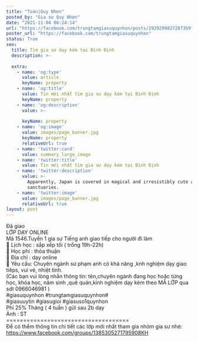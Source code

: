 ```yaml
---
title: "Toán|Quy Nhơn"
posted_by: "Gia sư Quy Nhơn"
date: "2021-11-04 08:24:14"
url: "https://facebook.com/trungtamgiasuquynhon/posts/2929299827287359"
poster_url: "https://facebook.com/trungtamgiasuquynhon"
status: True
seo:
  title: Tìm gia sư dạy kèm tại Bình Định
  description: >-
    
  extra:
    - name: 'og:type'
      value: article
      keyName: property
    - name: 'og:title'
      value: Tin mới nhất tìm gia sư dạy kèm tại Bình Định
      keyName: property
    - name: 'og:description'
      value: >-
        
      keyName: property
    - name: 'og:image'
      value: images/page_banner.jpg
      keyName: property
      relativeUrl: true
    - name: 'twitter:card'
      value: summary_large_image
    - name: 'twitter:title'
      value: Tin mới nhất tìm gia sư dạy kèm tại Bình Định
    - name: 'twitter:description'
      value: >-
        Apparently, Japan is covered in magical and irresistibly cute animal
        sanctuaries.
    - name: 'twitter:image'
      value: images/page_banner.jpg
      relativeUrl: true
layout: post
---
```

Đã giao<br>LỚP DẠY ONLINE<br>Mã 1546.Tuyển 1 gia sư Tiếng anh giao tiếp cho người đi làm<br>🧐 Lịch học : sắp xếp tối ( trống 19h-22h)<br>🧐 Học phí : thỏa thuận<br>🧐 Địa chỉ : dạy online<br>🧐 Yêu cầu: Chuyên ngành sư phạm anh có khả năng ,knh nghiệm dạy giao tiêps, vui vẻ, nhiệt tình.<br>(Các bạn vui lòng nhắn thông tin: tên,chuyên ngành đang học hoặc từng học, khóa học, năm sinh ,quê quán,kinh nghiệm dạy kèm theo MÃ LỚP qua sdt 0966046981 )<br>#giasuquynhon #trungtamgiasuquynhon#<br>#giasuuytin #giasugioi #giasuso1quynhon<br>Phí 25% Tháng ( 4 tuần ) gửi sau 2b dạy<br>Ảnh : ST<br>====================================<br>Để có thểm thông tin chi tiết các lớp mới nhất tham gia nhóm gia sư nhé: https://www.facebook.com/groups/1385305271795908KH
